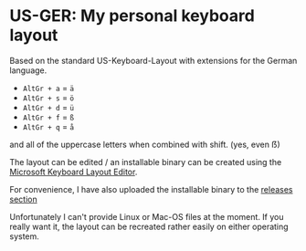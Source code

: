 # US-GER: My personal keyboard layout

Based on the standard US-Keyboard-Layout with extensions for the German language.

- `AltGr + a` = `ä`
- `AltGr + s` = `ö`
- `AltGr + d` = `ü`
- `AltGr + f` = `ß`
- `AltGr + q` = `å`

and all of the uppercase letters when combined with shift. (yes, even ẞ)

The layout can be edited / an installable binary can be created using the [Microsoft Keyboard Layout Editor](https://www.microsoft.com/en-us/download/details.aspx?id=102134).

For convenience, I have also uploaded the installable binary to the [releases section](https://github.com/RvNovae/us-ger/release)

Unfortunately I can't provide Linux or Mac-OS files at the moment.
If you really want it, the layout can be recreated rather easily on either operating system.
